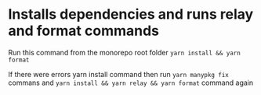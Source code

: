 # Installs dependencies and runs relay and format commands
Run this command from the monorepo root folder
`yarn install && yarn format`

If there were errors yarn install command then run `yarn manypkg fix` commans and `yarn install && yarn relay && yarn format` command again
